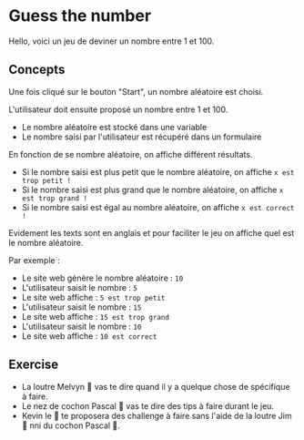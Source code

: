 # Guess the number

Hello, voici un jeu de deviner un nombre entre 1 et 100.

## Concepts

Une fois cliqué sur le bouton "Start", un nombre aléatoire est choisi.

L'utilisateur doit ensuite proposé un nombre entre 1 et 100.

- Le nombre aléatoire est stocké dans une variable
- Le nombre saisi par l'utilisateur est récupéré dans un formulaire

En fonction de se nombre aléatoire, on affiche différent résultats.

- Si le nombre saisi est plus petit que le nombre aléatoire, on affiche `x est trop petit !`
- Si le nombre saisi est plus grand que le nombre aléatoire, on affiche `x est trop grand !`
- Si le nombre saisi est égal au nombre aléatoire, on affiche `x est correct !`

Evidement les texts sont en anglais et pour faciliter le jeu on affiche quel est le nombre aléatoire.

Par exemple :

- Le site web génère le nombre aléatoire : `10`
- L'utilisateur saisit le nombre : `5`
- Le site web affiche : `5 est trop petit`
- L'utilisateur saisit le nombre : `15`
- Le site web affiche : `15 est trop grand`
- L'utilisateur saisit le nombre : `10`
- Le site web affiche : `10 est correct`

## Exercise

- La loutre Melvyn 🦦 vas te dire quand il y a quelque chose de spécifique à faire.
- Le nez de cochon Pascal 🐽 vas te dire des tips à faire durant le jeu.
- Kevin le 💯 te proposera des challenge à faire sans l'aide de la loutre Jim 🦦 nni du cochon Pascal 🐽.
